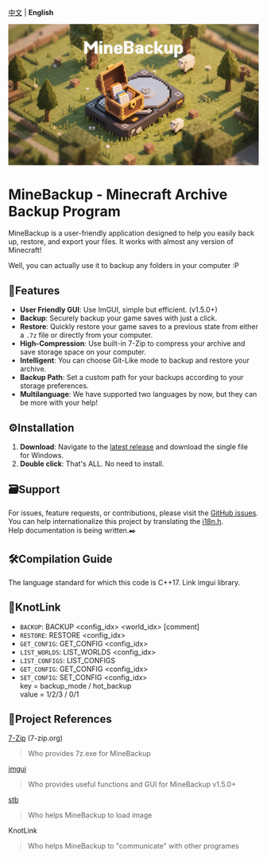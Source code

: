 [中文](README-zn.md) | **English** <!-- lang -->

![MineBackup](MineBackup/MineBackup.png)

# MineBackup - Minecraft Archive Backup Program

MineBackup is a user-friendly application designed to help you easily back up, restore, and export your files. It works with almost any version of Minecraft!

Well, you can actually use it to backup any folders in your computer :P

## 📸Features

- **User Friendly GUI**: Use ImGUI, simple but efficient. (v1.5.0+)
- **Backup**: Securely backup your game saves with just a click.
- **Restore**: Quickly restore your game saves to a previous state from either a `.7z` file or directly from your computer.
- **High-Compression**: Use built-in 7-Zip to compress your archive and save storage space on your computer.
- **Intelligent**: You can choose Git-Like mode to backup and restore your archive.
- **Backup Path**: Set a custom path for your backups according to your storage preferences.
- **Multilanguage**: We have supported two languages by now, but they can be more with your help!

## ⚙️Installation

1. **Download**: Navigate to the [latest release](https://github.com/Leafuke/MineBackup/releases) and download the single file for Windows.
2. **Double click**: That's ALL. No need to install.

## 🗃️Support

For issues, feature requests, or contributions, please visit the [GitHub issues](https://github.com/Leafuke/MineBackup/issues). <br />
You can help internationalize this project by translating the [i18n.h](MineBackup/i18n.h).<br />
Help documentation is being written.✒️

## 🛠️Compilation Guide

The language standard for which this code is C++17. Link imgui library.

## 🔗KnotLink

- `BACKUP`: BACKUP <config_idx> <world_idx> [comment]
- `RESTORE`: RESTORE <config_idx>
- `GET_CONFIG`: GET_CONFIG <config_idx>
- `LIST_WORLDS`: LIST_WORLDS <config_idx>
- `LIST_CONFIGS`: LIST_CONFIGS
- `GET_CONFIG`: GET_CONFIG <config_idx>
- `SET_CONFIG`: SET_CONFIG <config_idx> <key> <value> <br />
 key = backup_mode / hot_backup<br />
 value = 1/2/3     /  0/1

## 📄Project References

[7-Zip](https://github.com/ip7z/7zip) (7-zip.org)
> Who provides 7z.exe for MineBackup

[imgui](https://github.com/ocornut/imgui) 
> Who provides useful functions and GUI for MineBackup v1.5.0+

[stb](https://github.com/nothings/stb) 
> Who helps MineBackup to load image

KnotLink
> Who helps MineBackup to "communicate" with other programes
